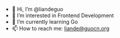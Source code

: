 - 👋 Hi, I’m @liandeguo
- 👀 I’m interested in Frontend Development
- 🌱 I’m currently learning Go
- 📫 How to reach me: liande@guocn.org

<!---
liandeguo/liandeguo is a ✨ special ✨ repository because its `README.md` (this file) appears on your GitHub profile.
You can click the Preview link to take a look at your changes.
--->
